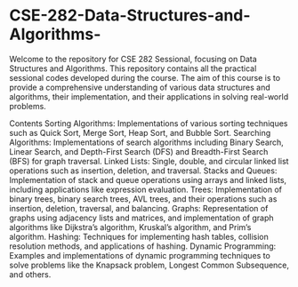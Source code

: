 # CSE-282-Data-Structures-and-Algorithms-

Welcome to the repository for CSE 282 Sessional, focusing on Data Structures and Algorithms. This repository contains all the practical sessional codes developed during the course. The aim of this course is to provide a comprehensive understanding of various data structures and algorithms, their implementation, and their applications in solving real-world problems.

Contents
Sorting Algorithms: Implementations of various sorting techniques such as Quick Sort, Merge Sort, Heap Sort, and Bubble Sort.
Searching Algorithms: Implementations of search algorithms including Binary Search, Linear Search, and Depth-First Search (DFS) and Breadth-First Search (BFS) for graph traversal.
Linked Lists: Single, double, and circular linked list operations such as insertion, deletion, and traversal.
Stacks and Queues: Implementation of stack and queue operations using arrays and linked lists, including applications like expression evaluation.
Trees: Implementation of binary trees, binary search trees, AVL trees, and their operations such as insertion, deletion, traversal, and balancing.
Graphs: Representation of graphs using adjacency lists and matrices, and implementation of graph algorithms like Dijkstra’s algorithm, Kruskal’s algorithm, and Prim’s algorithm.
Hashing: Techniques for implementing hash tables, collision resolution methods, and applications of hashing.
Dynamic Programming: Examples and implementations of dynamic programming techniques to solve problems like the Knapsack problem, Longest Common Subsequence, and others.

